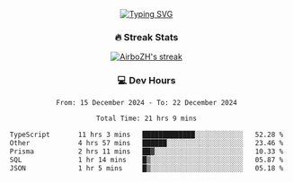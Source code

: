 
<div align="center">
  <a href="https://git.io/typing-svg"><img src="https://readme-typing-svg.demolab.com?font=Fira+Code&size=30&pause=1000&color=33F7F5&center=true&vCenter=true&width=435&lines=Hi+there+%F0%9F%91%8B+I+am+AirboZH+;Welcome+to+my+Github" alt="Typing SVG" /></a>

<h3>🔥 Streak Stats</h3>

<!-- GitHub Readme Streak Stats - https://github.com/DenverCoder1/github-readme-streak-stats -->
<p>
  <a href="https://github.com/DenverCoder1/github-readme-streak-stats">
    <img title="🔥 Get streak stats for your profile at git.io/streak-stats" alt="AirboZH's streak" src="https://streak-stats.demolab.com/?user=AirboZH&theme=monokai-metallian&hide_border=true"/>
  </a>
</p>

<h3>💻 Dev Hours</h3>
<!--START_SECTION:waka-->

```txt
From: 15 December 2024 - To: 22 December 2024

Total Time: 21 hrs 9 mins

TypeScript       11 hrs 3 mins   █████████████░░░░░░░░░░░░   52.28 %
Other            4 hrs 57 mins   ██████░░░░░░░░░░░░░░░░░░░   23.46 %
Prisma           2 hrs 11 mins   ██▓░░░░░░░░░░░░░░░░░░░░░░   10.33 %
SQL              1 hr 14 mins    █▒░░░░░░░░░░░░░░░░░░░░░░░   05.87 %
JSON             1 hr 5 mins     █▒░░░░░░░░░░░░░░░░░░░░░░░   05.18 %
```

<!--END_SECTION:waka-->
</div>  

